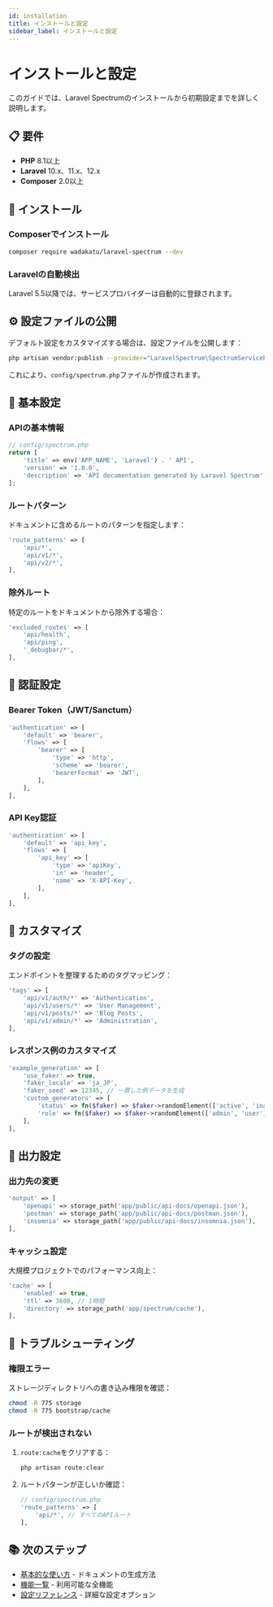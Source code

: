 ```yaml
---
id: installation
title: インストールと設定
sidebar_label: インストールと設定
---
```


# インストールと設定

このガイドでは、Laravel Spectrumのインストールから初期設定までを詳しく説明します。

## 📋 要件

- **PHP** 8.1以上
- **Laravel** 10.x、11.x、12.x
- **Composer** 2.0以上

## 🚀 インストール

### Composerでインストール

```bash
composer require wadakatu/laravel-spectrum --dev
```

### Laravelの自動検出

Laravel 5.5以降では、サービスプロバイダーは自動的に登録されます。

## ⚙️ 設定ファイルの公開

デフォルト設定をカスタマイズする場合は、設定ファイルを公開します：

```bash
php artisan vendor:publish --provider="LaravelSpectrum\SpectrumServiceProvider" --tag="config"
```

これにより、`config/spectrum.php`ファイルが作成されます。

## 🔧 基本設定

### APIの基本情報

```php
// config/spectrum.php
return [
    'title' => env('APP_NAME', 'Laravel') . ' API',
    'version' => '1.0.0',
    'description' => 'API documentation generated by Laravel Spectrum',
];
```

### ルートパターン

ドキュメントに含めるルートのパターンを指定します：

```php
'route_patterns' => [
    'api/*',
    'api/v1/*',
    'api/v2/*',
],
```

### 除外ルート

特定のルートをドキュメントから除外する場合：

```php
'excluded_routes' => [
    'api/health',
    'api/ping',
    '_debugbar/*',
],
```

## 🔐 認証設定

### Bearer Token（JWT/Sanctum）

```php
'authentication' => [
    'default' => 'bearer',
    'flows' => [
        'bearer' => [
            'type' => 'http',
            'scheme' => 'bearer',
            'bearerFormat' => 'JWT',
        ],
    ],
],
```

### API Key認証

```php
'authentication' => [
    'default' => 'api_key',
    'flows' => [
        'api_key' => [
            'type' => 'apiKey',
            'in' => 'header',
            'name' => 'X-API-Key',
        ],
    ],
],
```

## 🎨 カスタマイズ

### タグの設定

エンドポイントを整理するためのタグマッピング：

```php
'tags' => [
    'api/v1/auth/*' => 'Authentication',
    'api/v1/users/*' => 'User Management',
    'api/v1/posts/*' => 'Blog Posts',
    'api/v1/admin/*' => 'Administration',
],
```

### レスポンス例のカスタマイズ

```php
'example_generation' => [
    'use_faker' => true,
    'faker_locale' => 'ja_JP',
    'faker_seed' => 12345, // 一貫した例データを生成
    'custom_generators' => [
        'status' => fn($faker) => $faker->randomElement(['active', 'inactive']),
        'role' => fn($faker) => $faker->randomElement(['admin', 'user']),
    ],
],
```

## 📁 出力設定

### 出力先の変更

```php
'output' => [
    'openapi' => storage_path('app/public/api-docs/openapi.json'),
    'postman' => storage_path('app/public/api-docs/postman.json'),
    'insomnia' => storage_path('app/public/api-docs/insomnia.json'),
],
```

### キャッシュ設定

大規模プロジェクトでのパフォーマンス向上：

```php
'cache' => [
    'enabled' => true,
    'ttl' => 3600, // 1時間
    'directory' => storage_path('app/spectrum/cache'),
],
```

## 🚨 トラブルシューティング

### 権限エラー

ストレージディレクトリへの書き込み権限を確認：

```bash
chmod -R 775 storage
chmod -R 775 bootstrap/cache
```

### ルートが検出されない

1. `route:cache`をクリアする：
   ```bash
   php artisan route:clear
   ```

2. ルートパターンが正しいか確認：
   ```php
   // config/spectrum.php
   'route_patterns' => [
       'api/*', // すべてのAPIルート
   ],
   ```

## 📚 次のステップ

- [基本的な使い方](./basic-usage.md) - ドキュメントの生成方法
- [機能一覧](./features.md) - 利用可能な全機能
- [設定リファレンス](./config-reference.md) - 詳細な設定オプション